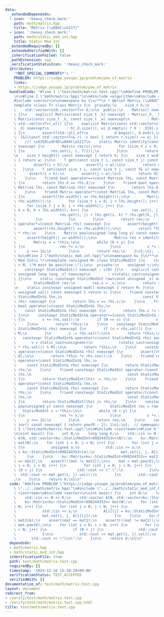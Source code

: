 ```yaml
---
data:
  _extendedDependsOn:
  - icon: ':heavy_check_mark:'
    path: math/matrix.hpp
    title: "Matrix (\u884C\u5217)"
  - icon: ':heavy_check_mark:'
    path: math/static_mod_int.hpp
    title: Static Mod Int
  _extendedRequiredBy: []
  _extendedVerifiedWith: []
  _isVerificationFailed: false
  _pathExtension: cpp
  _verificationStatusIcon: ':heavy_check_mark:'
  attributes:
    '*NOT_SPECIAL_COMMENTS*': ''
    PROBLEM: https://judge.yosupo.jp/problem/pow_of_matrix
    links:
    - https://judge.yosupo.jp/problem/pow_of_matrix
  bundledCode: "#line 1 \"test/math/matrix.test.cpp\"\n#define PROBLEM \"https://judge.yosupo.jp/problem/pow_of_matrix\"\
    \n\n#line 2 \"math/matrix.hpp\"\n\n#include <algorithm>\n#include <cassert>\n\
    #include <vector>\n\nnamespace ku {\n/**\n * @brief Matrix (\u884C\u5217)\n */\n\
    template <class T> class Matrix {\n  private:\n    size_t h;\n    size_t w;\n\
    \    std::vector<std::vector<T>> d;\n\n  public:\n    Matrix() noexcept : Matrix(0)\
    \ {}\n    explicit Matrix(const size_t _h) noexcept : Matrix(_h, _h) {}\n    explicit\
    \ Matrix(const size_t _h, const size_t _w) noexcept\n        : Matrix(std::vector<std::vector<T>>(_h,\
    \ std::vector<T>(_w))) {}\n    explicit Matrix(const std::vector<std::vector<T>>&\
    \ _d) noexcept\n        : h(_d.size()), w(_d.empty() ? 0 : _d[0].size()), d(_d)\
    \ {\n        assert(std::all_of(\n            d.begin(), d.end(),\n          \
    \  [&](const std::vector<T>& r) -> bool { return r.size() == w; }));\n    }\n\n\
    \    //! \u5358\u4F4D\u884C\u5217\n    static Matrix identity(const size_t s)\
    \ noexcept {\n        Matrix res(s);\n\n        for (size_t i = 0; i < s; i++)\
    \ {\n            res.set(i, i, T(1));\n        }\n\n        return res;\n    }\n\
    \n    size_t height() const noexcept { return h; }\n    size_t width() const noexcept\
    \ { return w; }\n\n    T get(const size_t i, const size_t j) const noexcept {\n\
    \        assert(i < h);\n        assert(j < w);\n\n        return d[i][j];\n \
    \   }\n\n    T set(const size_t i, const size_t j, const T& v) noexcept {\n  \
    \      assert(i < h);\n        assert(j < w);\n\n        return d[i][j] = v;\n\
    \    }\n\n    friend bool operator==(const Matrix& lhs, const Matrix& rhs) noexcept\
    \ {\n        return lhs.d == rhs.d;\n    }\n\n    friend bool operator!=(const\
    \ Matrix& lhs, const Matrix& rhs) noexcept {\n        return lhs.d != rhs.d;\n\
    \    }\n\n    friend Matrix operator*(const Matrix& lhs, const Matrix& rhs) noexcept\
    \ {\n        assert(lhs.width() == rhs.height());\n\n        Matrix res(lhs.height(),\
    \ rhs.width());\n        for (size_t i = 0; i < lhs.height(); i++) {\n       \
    \     for (size_t j = 0; j < rhs.width(); j++) {\n                for (size_t\
    \ k = 0; k < lhs.width(); k++) {\n                    res.set(i, j,\n        \
    \                    res.get(i, j) + lhs.get(i, k) * rhs.get(k, j));\n       \
    \         }\n            }\n        }\n\n        return res;\n    }\n\n    Matrix&\
    \ operator*=(const Matrix& rhs) noexcept {\n        assert(height() == width());\n\
    \        assert(rhs.height() == rhs.width());\n\n        return *this = *this\
    \ * rhs;\n    }\n\n    Matrix pow(unsigned long long y) const noexcept {\n   \
    \     assert(height() == width());\n\n        Matrix res = identity(height());\n\
    \        Matrix x = *this;\n\n        while (0 < y) {\n            if (y & 1U)\
    \ {\n                res *= x;\n            }\n\n            x *= x;\n       \
    \     y >>= 1U;\n        }\n\n        return res;\n    }\n};\n};  // namespace\
    \ ku\n#line 2 \"math/static_mod_int.hpp\"\n\nnamespace ku {\n/**\n * @brief Static\
    \ Mod Int\n */\ntemplate <unsigned M> class StaticModInt {\n    static_assert(0\
    \ < M, \"M must be positive.\");\n\n  private:\n    unsigned v;\n\n  public:\n\
    \    constexpr StaticModInt() noexcept : v(0) {}\n    explicit constexpr StaticModInt(const\
    \ unsigned long long _v) noexcept\n        : v(static_cast<unsigned>(_v % M))\
    \ {}\n\n    static constexpr StaticModInt raw(const unsigned _v) noexcept {\n\
    \        StaticModInt res;\n        res.v = _v;\n\n        return res;\n    }\n\
    \n    static constexpr unsigned mod() noexcept { return M; }\n\n    constexpr\
    \ unsigned val() const noexcept { return v; }\n\n    friend constexpr bool operator==(const\
    \ StaticModInt& lhs,\n                                     const StaticModInt&\
    \ rhs) noexcept {\n        return lhs.v == rhs.v;\n    }\n\n    friend constexpr\
    \ bool operator!=(const StaticModInt& lhs,\n                                 \
    \    const StaticModInt& rhs) noexcept {\n        return lhs.v != rhs.v;\n   \
    \ }\n\n    constexpr StaticModInt& operator+=(const StaticModInt& rhs) noexcept\
    \ {\n        v += rhs.val();\n        if (M <= v) {\n            v -= M;\n   \
    \     }\n\n        return *this;\n    }\n\n    constexpr StaticModInt& operator-=(const\
    \ StaticModInt& rhs) noexcept {\n        if (v < rhs.val()) {\n            v +=\
    \ M;\n        }\n        v -= rhs.val();\n\n        return *this;\n    }\n\n \
    \   constexpr StaticModInt& operator*=(const StaticModInt& rhs) noexcept {\n \
    \       v = static_cast<unsigned>(\n            (static_cast<unsigned long long>(v)\
    \ * rhs.val()) % M);\n\n        return *this;\n    }\n\n    constexpr StaticModInt&\
    \ operator/=(const StaticModInt& rhs) noexcept {\n        assert(rhs.val() !=\
    \ 0);\n\n        return *this *= rhs.inv();\n    }\n\n    friend constexpr StaticModInt\
    \ operator+(const StaticModInt& lhs,\n                                       \
    \     const StaticModInt& rhs) noexcept {\n        return StaticModInt(lhs) +=\
    \ rhs;\n    }\n\n    friend constexpr StaticModInt operator-(const StaticModInt&\
    \ lhs,\n                                            const StaticModInt& rhs) noexcept\
    \ {\n        return StaticModInt(lhs) -= rhs;\n    }\n\n    friend constexpr StaticModInt\
    \ operator*(const StaticModInt& lhs,\n                                       \
    \     const StaticModInt& rhs) noexcept {\n        return StaticModInt(lhs) *=\
    \ rhs;\n    }\n\n    friend constexpr StaticModInt operator/(const StaticModInt&\
    \ lhs,\n                                            const StaticModInt& rhs) noexcept\
    \ {\n        return StaticModInt(lhs) /= rhs;\n    }\n\n    constexpr StaticModInt\
    \ pow(unsigned y) const noexcept {\n        StaticModInt res = raw(1);\n     \
    \   StaticModInt x = *this;\n\n        while (0 < y) {\n            if (y & 1U)\
    \ {\n                res *= x;\n            }\n\n            x *= x;\n       \
    \     y >>= 1U;\n        }\n\n        return res;\n    }\n\n    constexpr StaticModInt\
    \ inv() const noexcept { return pow(M - 2); }\n};\n};  // namespace ku\n#line\
    \ 5 \"test/math/matrix.test.cpp\"\n\n#include <iostream>\n#line 8 \"test/math/matrix.test.cpp\"\
    \n\nint main() {\n    int N;\n    long long K;\n    std::cin >> N >> K;\n    std::vector\
    \ A(N, std::vector<ku::StaticModInt<998244353>>(N));\n    ku::Matrix<ku::StaticModInt<998244353>>\
    \ mat(N);\n    for (int i = 0; i < N; i++) {\n        for (int j = 0; j < N; j++)\
    \ {\n            unsigned a;\n            std::cin >> a;\n            A[i][j]\
    \ = ku::StaticModInt<998244353>(a);\n            mat.set(i, j, A[i][j]);\n   \
    \     }\n    }\n\n    ku::Matrix<ku::StaticModInt<998244353>> mat2(A);\n    assert(mat\
    \ == mat2);\n    assert(!(mat != mat2));\n\n    mat = mat.pow(K);\n\n    for (int\
    \ i = 0; i < N; i++) {\n        for (int j = 0; j < N; j++) {\n            if\
    \ (0 < j) {\n                std::cout << \" \";\n            }\n\n          \
    \  std::cout << mat.get(i, j).val();\n        }\n        std::cout << \"\\n\"\
    ;\n    }\n\n    return 0;\n}\n"
  code: "#define PROBLEM \"https://judge.yosupo.jp/problem/pow_of_matrix\"\n\n#include\
    \ \"../../math/matrix.hpp\"\n#include \"../../math/static_mod_int.hpp\"\n\n#include\
    \ <iostream>\n#include <vector>\n\nint main() {\n    int N;\n    long long K;\n\
    \    std::cin >> N >> K;\n    std::vector A(N, std::vector<ku::StaticModInt<998244353>>(N));\n\
    \    ku::Matrix<ku::StaticModInt<998244353>> mat(N);\n    for (int i = 0; i <\
    \ N; i++) {\n        for (int j = 0; j < N; j++) {\n            unsigned a;\n\
    \            std::cin >> a;\n            A[i][j] = ku::StaticModInt<998244353>(a);\n\
    \            mat.set(i, j, A[i][j]);\n        }\n    }\n\n    ku::Matrix<ku::StaticModInt<998244353>>\
    \ mat2(A);\n    assert(mat == mat2);\n    assert(!(mat != mat2));\n\n    mat =\
    \ mat.pow(K);\n\n    for (int i = 0; i < N; i++) {\n        for (int j = 0; j\
    \ < N; j++) {\n            if (0 < j) {\n                std::cout << \" \";\n\
    \            }\n\n            std::cout << mat.get(i, j).val();\n        }\n \
    \       std::cout << \"\\n\";\n    }\n\n    return 0;\n}\n"
  dependsOn:
  - math/matrix.hpp
  - math/static_mod_int.hpp
  isVerificationFile: true
  path: test/math/matrix.test.cpp
  requiredBy: []
  timestamp: '2024-12-16 15:18:39+09:00'
  verificationStatus: TEST_ACCEPTED
  verifiedWith: []
documentation_of: test/math/matrix.test.cpp
layout: document
redirect_from:
- /verify/test/math/matrix.test.cpp
- /verify/test/math/matrix.test.cpp.html
title: test/math/matrix.test.cpp
---
```

